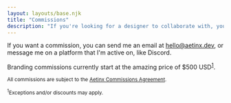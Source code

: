 ```yaml
---
layout: layouts/base.njk
title: "Commissions"
description: "If you're looking for a designer to collaborate with, you've come to the right place."
---
```


If you want a commission, you can send me an email at [hello@aetinx.dev](mailto:hello@aetinx.dev), or message me on a platform that I'm active on, like Discord.

Branding commissions currently start at the amazing price of $500 USD<sup><a href="#fn1" id="ref1">1</a></sup>.
  
<small>All commissions are subject to the [Aetinx Commissions Agreement](https://docs.google.com/document/d/e/2PACX-1vRe-ek54UQT83f4Qhf2GgAw7EhrEQq-rWKX3sWzX_YICS0Z_foVyqE8RgmJdopdeUNETVtJaynSL-Tv/pub).</small>

<small><sup id="fn1">1</sup>Exceptions and/or discounts may apply.</small>